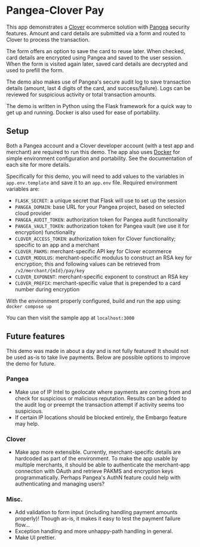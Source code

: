 # Pangea-Clover Pay

This app demonstrates a [Clover](https://www.clover.com/) ecommerce solution with [Pangea](https://pangea.cloud/) security features. Amount and card details are submitted via a form and routed to Clover to process the transaction.

The form offers an option to save the card to reuse later. When checked, card details are encrypted using Pangea and saved to the user session. When the form is visited again later, saved card details are decrypted and used to prefill the form.

The demo also makes use of Pangea's secure audit log to save transaction details (amount, last 4 digits of the card, and success/failure). Logs can be reviewed for suspicious activity or total transaction amounts.

The demo is written in Python using the Flask framework for a quick way to get up and running. Docker is also used for ease of portability.

## Setup

Both a Pangea account and a Clover developer account (with a test app and merchant) are required to run this demo. The app also uses [Docker](https://www.docker.com/) for simple environment configuration and portability. See the documentation of each site for more details.

Specifically for this demo, you will need to add values to the variables in `app.env.template` and save it to an `app.env` file. Required environment variables are:
* `FLASK_SECRET`: a unique secret that Flask will use to set up the session
* `PANGEA_DOMAIN`: base URL for your Pangea project, based on selected cloud provider
* `PANGEA_AUDIT_TOKEN`: authorization token for Pangea audit functionality
* `PANGEA_VAULT_TOKEN`: authorization token for Pangea vault (we use it for encryption) functionality
* `CLOVER_ACCESS_TOKEN`: authorization token for Clover functionality; specific to an app and a merchant
* `CLOVER_PAKMS`: merchant-specific API key for Clover ecommerce
* `CLOVER_MODULUS`: merchant-specific modulus to construct an RSA key for encryption; this and following values can be retrieved from `/v2/merchant/{mId}/pay/key`
* `CLOVER_EXPONENT`: merchant-specific exponent to construct an RSA key
* `CLOVER_PREFIX`: merchant-specific value that is prepended to a card number during encryption

With the environment properly configured, build and run the app using:
`docker compose up`

You can then visit the sample app at `localhost:3000`

## Future features

This demo was made in about a day and is not fully featured! It should not be used as-is to take live payments. Below are possible options to improve the demo for future.

### Pangea

* Make use of IP Intel to geolocate where payments are coming from and check for suspicious or malicious reputation. Results can be added to the audit log or preempt the transaction attempt if activity seems too suspicious.
* If certain IP locations should be blocked entirely, the Embargo feature may help.

### Clover

* Make app more extensible. Currently, merchant-specific details are hardcoded as part of the environment. To make the app usable by multiple merchants, it should be able to authenticate the merchant-app connection with OAuth and retrieve PAKMS and encryption keys programmatically. Perhaps Pangea's AuthN feature could help with authenticating and managing users?

### Misc.

* Add validation to form input (including handling payment amounts properly)! Though as-is, it makes it easy to test the payment failure flow...
* Exception handling and more unhappy-path handling in general.
* Make UI prettier.
